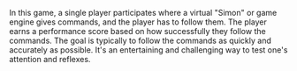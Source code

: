 In this game, a single player participates where a virtual "Simon" or game engine gives commands, and the player has to follow them.
The player earns a performance score based on how successfully they follow the commands.
The goal is typically to follow the commands as quickly and accurately as possible.
It's an entertaining and challenging way to test one's attention and reflexes.
